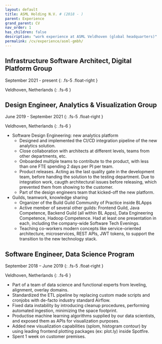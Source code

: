 ```yaml
---
layout: default
title: ASML Holding N.V. # (2018 - )
parent: Experience
grand_parent: CV
nav_order: 1
has_children: false
description: "work experience at ASML Veldhoven (global headquarters)"
permalink: /cv/experience/asml-gmbh/
---
```


## Infrastructure Software Architect, Digital Platform Group

September 2021 - present
{: .fs-5 .float-right }

Veldhoven, Netherlands
{: .fs-6 }

## Design Engineer, Analytics & Visualization Group 

June 2019 - September 2021
{: .fs-5 .float-right }

Veldhoven, Netherlands
{: .fs-6 }

- Software Design Engineering: new analytics platform
    - Designed and implemented the CI/CD integration pipeline of the new analytics solution.
    - Close collaboration with architects at different levels, teams from other departments, etc.
    - Onboarded multiple teams to contribute to the product, with less than one FTE spending 2 days per PI per team.
    - Product releases. Acting as the last quality gate in the development team, before handing the solution to the testing department. Due to integration work, caugth architectural issues before releasing, which prevented them from showing to the customer.
    - Part of the design engineers team that kicked-off the new platform.
- Guilds, teamwork, knowledge sharing
    - Organizer of the Build Guild Community of Practice inside BLApps
    - Active member of several other guilds: Frontend Guild, Java Competence, Backend Guild (all within BL Apps), Data Engineering Competence, Hadoop Competence. Had at least one presentation in each, including the company-wide Software Tech Evenings.
    - Teaching co-workers modern concepts like service-oriented architecture, microservices, REST APIs, JWT tokens, to support the transition to the new technology stack.

## Software Engineer, Data Science Program 

September 2018 – June 2019
{: .fs-5 .float-right }

Veldhoven, Netherlands
{: .fs-6 }

- Part of a team of data science and functional experts from leveling, alignment, overlay domains.
- Standardized the ETL pipeline by replacing custom made scripts and cronjobs with de-facto industry standard Airflow.
- Fixed data instability by introducing cleanup procedures, performing automated ingestion, minimizing the space footprint.
- Productise machine learning algorithms supplied by our data scientists, and exposed them as APIs for visualization purposes.
- Added new visualization capabilities (splom, histogram contour) by using leading frontend plotting packages (ex: plot.ly) inside Spotfire.
- Spent 1 week on customer premises.
